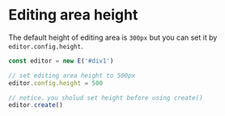 # Editing area height

The default height of editing area is `300px` but you can set it by `editor.config.height`.

```jsx
const editor = new E('#div1')

// set editing area height to 500px
editor.config.height = 500

// notice，you sholud set height before using create()
editor.create()
```